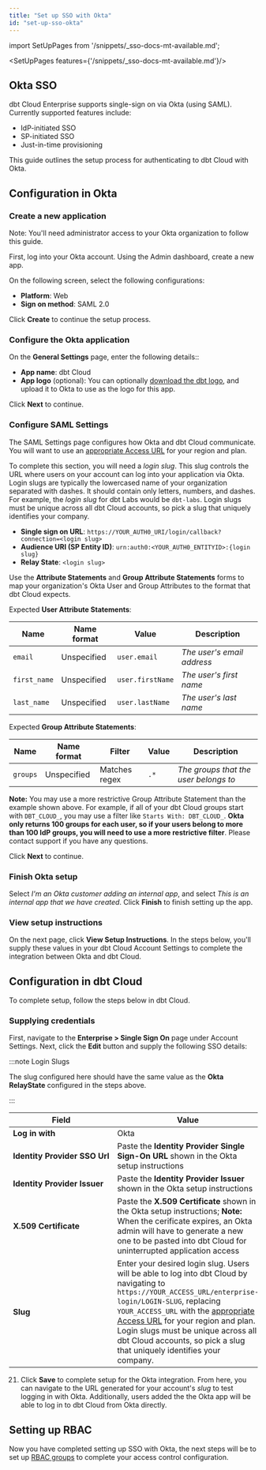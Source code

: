 ```yaml
---
title: "Set up SSO with Okta"
id: "set-up-sso-okta"
---
```


import SetUpPages from '/snippets/_sso-docs-mt-available.md';

<SetUpPages features={'/snippets/_sso-docs-mt-available.md'}/>

## Okta SSO

dbt Cloud Enterprise supports single-sign on via Okta (using SAML). Currently supported features include:

* IdP-initiated SSO
* SP-initiated SSO
* Just-in-time provisioning

This guide outlines the setup process for authenticating to dbt Cloud with Okta.

## Configuration in Okta

### Create a new application

Note: You'll need administrator access to your Okta organization to follow this guide.

First, log into your Okta account. Using the Admin dashboard, create a new app.

<Lightbox
    collapsed={false}
    src="/img/docs/dbt-cloud/dbt-cloud-enterprise/okta/okta-1-new-app.png"
    title="Create a new app"
/>

On the following screen, select the following configurations:
- **Platform**: Web
- **Sign on method**: SAML 2.0

Click **Create** to continue the setup process.

<Lightbox
    collapsed={false}
    src="/img/docs/dbt-cloud/dbt-cloud-enterprise/okta/okta-1-new-app-create.png"
    title="Configure a new app"
/>

### Configure the Okta application

On the **General Settings** page, enter the following details::

* **App name**: dbt Cloud
* **App logo** (optional): You can optionally [download the dbt logo](https://www.getdbt.com/ui/img/dbt-icon.png),
  and upload it to Okta to use as the logo for this app.

Click **Next** to continue.

<Lightbox
    collapsed={false}
    src="/img/docs/dbt-cloud/dbt-cloud-enterprise/okta/okta-2-general-settings.png"
    title="Configure the app's General Settings"
/>

### Configure SAML Settings

The SAML Settings page configures how Okta and dbt Cloud communicate. You will want to use an [appropriate Access URL](/docs/cloud/about-cloud/regions-ip-addresses) for your region and plan.

To complete this section, you will need a _login slug_. This slug controls the
URL where users on your account can log into your application via Okta. Login
slugs are typically the lowercased name of your organization separated with
dashes. It should contain only letters, numbers, and dashes. For example, the _login slug_ for dbt Labs would be
`dbt-labs`. Login slugs must be unique across all dbt Cloud accounts,
so pick a slug that uniquely identifies your company.

<Snippet path="access_url" />

* **Single sign on URL**: `https://YOUR_AUTH0_URI/login/callback?connection=<login slug>`
* **Audience URI (SP Entity ID)**: `urn:auth0:<YOUR_AUTH0_ENTITYID>:{login slug}`
* **Relay State**: `<login slug>`

<Lightbox
    collapsed={false}
    src="/img/docs/dbt-cloud/dbt-cloud-enterprise/okta/okta-3-saml-settings-top.png"
    title="Configure the app's SAML Settings"
/>

<!-- TODO : Will users need to change the Name ID format and Application
username on this screen? -->

Use the **Attribute Statements** and **Group Attribute Statements** forms to
map your organization's Okta User and Group Attributes to the format that
dbt Cloud expects.

Expected **User Attribute Statements**:

| Name           | Name format | Value                | Description                |
| -------------- | ----------- | -------------------- | -------------------------- |
| `email`        | Unspecified | `user.email`      | _The user's email address_ |
| `first_name`   | Unspecified | `user.firstName`  | _The user's first name_    |
| `last_name`    | Unspecified | `user.lastName`   | _The user's last name_     |


Expected **Group Attribute Statements**:

| Name     | Name format | Filter        | Value | Description                           |
| -------- | ----------- | ------------- | ----- | ------------------------------------- |
| `groups` | Unspecified | Matches regex | `.*`  | _The groups that the user belongs to_ |


**Note:** You may use a more restrictive Group Attribute Statement than the
example shown above. For example, if all of your dbt Cloud groups start with
`DBT_CLOUD_`, you may use a filter like `Starts With: DBT_CLOUD_`. **Okta
only returns 100 groups for each user, so if your users belong to more than 100
IdP groups, you will need to use a more restrictive filter**. Please contact
support if you have any questions.

<Lightbox
    collapsed={false}
    src="/img/docs/dbt-cloud/dbt-cloud-enterprise/okta/okta-3-saml-settings-bottom.png"
    title="Configure the app's User and Group Attribute Statements"
/>

Click **Next** to continue.

### Finish Okta setup

Select *I'm an Okta customer adding an internal app*, and select *This is an
internal app that we have created*. Click **Finish** to finish setting up the
app.

<Lightbox
    collapsed={false}
    src="/img/docs/dbt-cloud/dbt-cloud-enterprise/okta/okta-4-feedback.png"
    title="Finishing setup in Okta"
/>

### View setup instructions

On the next page, click **View Setup Instructions**. In the steps below,
you'll supply these values in your dbt Cloud Account Settings to complete
the integration between Okta and dbt Cloud.

<Lightbox
    collapsed={true}
    src="/img/docs/dbt-cloud/dbt-cloud-enterprise/okta/okta-5-view-instructions.png"
    title="Viewing the configured application"
/>

<Lightbox
    collapsed={true}
    src="/img/docs/dbt-cloud/dbt-cloud-enterprise/okta/okta-5-instructions.png"
    title="Application setup instructions"
/>

## Configuration in dbt Cloud

To complete setup, follow the steps below in dbt Cloud. 

### Supplying credentials

First, navigate to the **Enterprise &gt; Single Sign On** page under Account
Settings. Next, click the **Edit** button and supply the following SSO details:

:::note Login Slugs

The slug configured here should have the same value as the  **Okta RelayState**
configured in the steps above.

:::

| Field | Value |
| ----- | ----- |
| **Log&nbsp;in&nbsp;with** | Okta |
| **Identity&nbsp;Provider&nbsp;SSO&nbsp;Url** | Paste the **Identity Provider Single Sign-On URL** shown in the Okta setup instructions |
| **Identity&nbsp;Provider&nbsp;Issuer** | Paste the **Identity Provider Issuer** shown in the Okta setup instructions |
| **X.509&nbsp;Certificate** | Paste the **X.509 Certificate** shown in the Okta setup instructions; **Note:** When the cerificate expires, an Okta admin will have to generate a new one to be pasted into dbt Cloud for uninterrupted application access |
| **Slug** | Enter your desired login slug. Users will be able to log into dbt Cloud by navigating to `https://YOUR_ACCESS_URL/enterprise-login/LOGIN-SLUG`, replacing `YOUR_ACCESS_URL` with the [appropriate Access URL](/docs/cloud/about-cloud/regions-ip-addresses) for your region and plan. Login slugs must be unique across all dbt Cloud accounts, so pick a slug that uniquely identifies your company. |

<Lightbox
    collapsed={false}
    src="/img/docs/dbt-cloud/dbt-cloud-enterprise/okta/okta-6-setup-integration.png"
    title="Configuring the application in dbt Cloud"
/>

21. Click **Save** to complete setup for the Okta integration. From
    here, you can navigate to the URL generated for your account's _slug_ to
    test logging in with Okta. Additionally, users added the the Okta app
    will be able to log in to dbt Cloud from Okta directly.

<Snippet path="login_url_note" />


## Setting up RBAC
Now you have completed setting up SSO with Okta, the next steps will be to set up
[RBAC groups](/docs/cloud/manage-access/enterprise-permissions) to complete your access control configuration.
